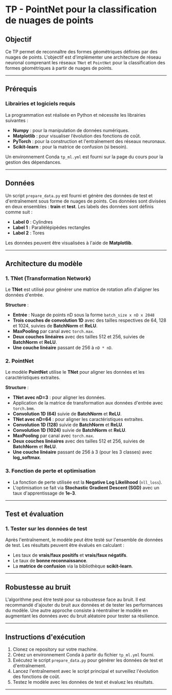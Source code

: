# TP - PointNet pour la classification de nuages de points

## Objectif

Ce TP permet de reconnaître des formes géométriques définies par des nuages de points. L'objectif est d'implémenter une architecture de réseau neuronal comprenant les réseaux `TNet` et `PointNet` pour la classification des formes géométriques à partir de nuages de points.

---

## Prérequis

### Librairies et logiciels requis

La programmation est réalisée en Python et nécessite les librairies suivantes :

- **Numpy** : pour la manipulation de données numériques.
- **Matplotlib** : pour visualiser l’évolution des fonctions de coût.
- **PyTorch** : pour la construction et l'entraînement des réseaux neuronaux.
- **Scikit-learn** : pour la matrice de confusion (si besoin).
  
Un environnement Conda `tp_ml.yml` est fourni sur la page du cours pour la gestion des dépendances.

---

## Données

Un script `prepare_data.py` est fourni et génère des données de test et d'entraînement sous forme de nuages de points. Ces données sont divisées en deux ensembles : **train** et **test**. Les labels des données sont définis comme suit :

- **Label 0** : Cylindres
- **Label 1** : Parallélépipèdes rectangles
- **Label 2** : Tores

Les données peuvent être visualisées à l'aide de **Matplotlib**.

---

## Architecture du modèle

### 1. TNet (Transformation Network)

Le **TNet** est utilisé pour générer une matrice de rotation afin d'aligner les données d'entrée.

**Structure** :
- **Entrée** : Nuage de points nD sous la forme `batch_size x nD x 2048`
- **Trois couches de convolution 1D** avec des tailles respectives de 64, 128 et 1024, suivies de **BatchNorm** et **ReLU**.
- **MaxPooling** par canal avec `torch.max`.
- **Deux couches linéaires** avec des tailles 512 et 256, suivies de **BatchNorm** et **ReLU**.
- **Une couche linéaire** passant de 256 à `nD * nD`.

### 2. PointNet

Le modèle **PointNet** utilise le **TNet** pour aligner les données et les caractéristiques extraites.

**Structure** :
- **TNet avec nD=3** : pour aligner les données.
- Application de la matrice de transformation aux données d'entrée avec `torch.bmm`.
- **Convolution 1D (64)** suivie de **BatchNorm** et **ReLU**.
- **TNet avec nD=64** : pour aligner les caractéristiques extraites.
- **Convolution 1D (128)** suivie de **BatchNorm** et **ReLU**.
- **Convolution 1D (1024)** suivie de **BatchNorm** et **ReLU**.
- **MaxPooling** par canal avec `torch.max`.
- **Deux couches linéaires** avec des tailles 512 et 256, suivies de **BatchNorm** et **ReLU**.
- **Une couche linéaire** passant de 256 à 3 (pour les 3 classes) avec **log_softmax**.

### 3. Fonction de perte et optimisation

- La fonction de perte utilisée est la **Negative Log Likelihood** (`nll_loss`).
- L'optimisation se fait via **Stochastic Gradient Descent (SGD)** avec un taux d'apprentissage de **1e-3**.

---

## Test et évaluation

### 1. Tester sur les données de test

Après l'entraînement, le modèle peut être testé sur l'ensemble de données de test. Les résultats peuvent être évalués en calculant :

- Les taux de **vrais/faux positifs** et **vrais/faux négatifs**.
- Le taux de **bonne reconnaissance**.
- La **matrice de confusion** via la bibliothèque **scikit-learn**.

---

## Robustesse au bruit

L'algorithme peut être testé pour sa robustesse face au bruit. Il est recommandé d'ajouter du bruit aux données et de tester les performances du modèle. Une autre approche consiste à réentraîner le modèle en augmentant les données avec du bruit aléatoire pour tester sa résilience.

---

## Instructions d'exécution

1. Clonez ce repository sur votre machine.
2. Créez un environnement Conda à partir du fichier `tp_ml.yml` fourni.
3. Exécutez le script `prepare_data.py` pour générer les données de test et d'entraînement.
4. Lancez l'entraînement avec le script principal et surveillez l'évolution des fonctions de coût.
5. Testez le modèle avec les données de test et évaluez les résultats.

---
